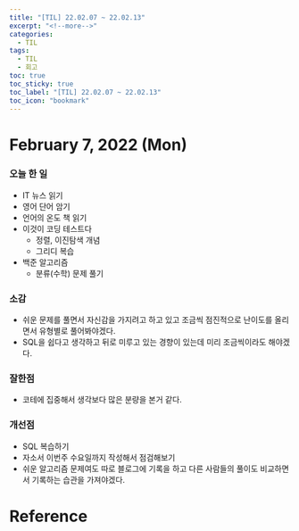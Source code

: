```yaml
---
title: "[TIL] 22.02.07 ~ 22.02.13"
excerpt: "<!--more-->"
categories:
  - TIL
tags:
  - TIL
  - 회고
toc: true
toc_sticky: true
toc_label: "[TIL] 22.02.07 ~ 22.02.13"
toc_icon: "bookmark"
---
```


# February 7, 2022 (Mon)

### 오늘 한 일
- IT 뉴스 읽기
- 영어 단어 암기
- 언어의 온도 책 읽기
- 이것이 코딩 테스트다
  - 정렬, 이진탐색 개념
  - 그리디 복습
- 백준 알고리즘
  - 분류(수학) 문제 풀기

### 소감
- 쉬운 문제를 풀면서 자신감을 가지려고 하고 있고 조금씩 점진적으로 난이도를 올리면서 유형별로 풀어봐야겠다.
- SQL을 쉽다고 생각하고 뒤로 미루고 있는 경향이 있는데 미리 조금씩이라도 해야겠다.

### 잘한점
- 코테에 집중해서 생각보다 많은 분량을 본거 같다.

### 개선점
- SQL 복습하기
- 자소서 이번주 수요일까지 작성해서 점검해보기
- 쉬운 알고리즘 문제여도 따로 블로그에 기록을 하고 다른 사람들의 풀이도 비교하면서 기록하는 습관을 가져야겠다.

# Reference